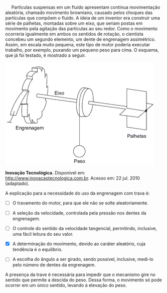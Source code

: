 

     Partículas suspensas em um fluido apresentam contínua movimentação aleatória, chamado movimento browniano, causado pelos choques das partículas que compõem o fluido. A ideia de um inventor era construir uma série de palhetas, montadas sobre um eixo, que seriam postas em movimento pela agitação das partículas ao seu redor. Como o movimento ocorreria igualmente em ambos os sentidos de rotação, o cientista concebeu um segundo elemento, um dente de engrenagem assimétrico. Assim, em escala muito pequena, este tipo de motor poderia executar trabalho, por exemplo, puxando um pequeno peso para cima. O esquema, que já foi testado, é mostrado a seguir.

![](4534b0e9-e010-1271-1625-272de62755c6.png)

**Inovação Tecnológica.** Disponível em: http://www.inovacaotecnologica.com.br. Acesso em: 22 jul. 2010 (adaptado).

A explicação para a necessidade do uso da engrenagem com trava é:



- [ ] O travamento do motor, para que ele não se solte aleatoriamente.
- [ ] A seleção da velocidade, controlada pela pressão nos dentes da engrenagem.
- [ ] O controle do sentido da velocidade tangencial, permitindo, inclusive, uma fácil leitura do seu valor.
- [x] A determinação do movimento, devido ao caráter aleatório, cuja tendência é o equilíbrio.
- [ ] A escolha do ângulo a ser girado, sendo possível, inclusive, medi-lo pelo número de dentes da engrenagem.


A presença da trave é necessária para impedir que o mecanismo gire no sentido que permite a descida do peso. Dessa forma, o movimento só pode ocorrer em um único sentido, levando à elevação do peso.

        